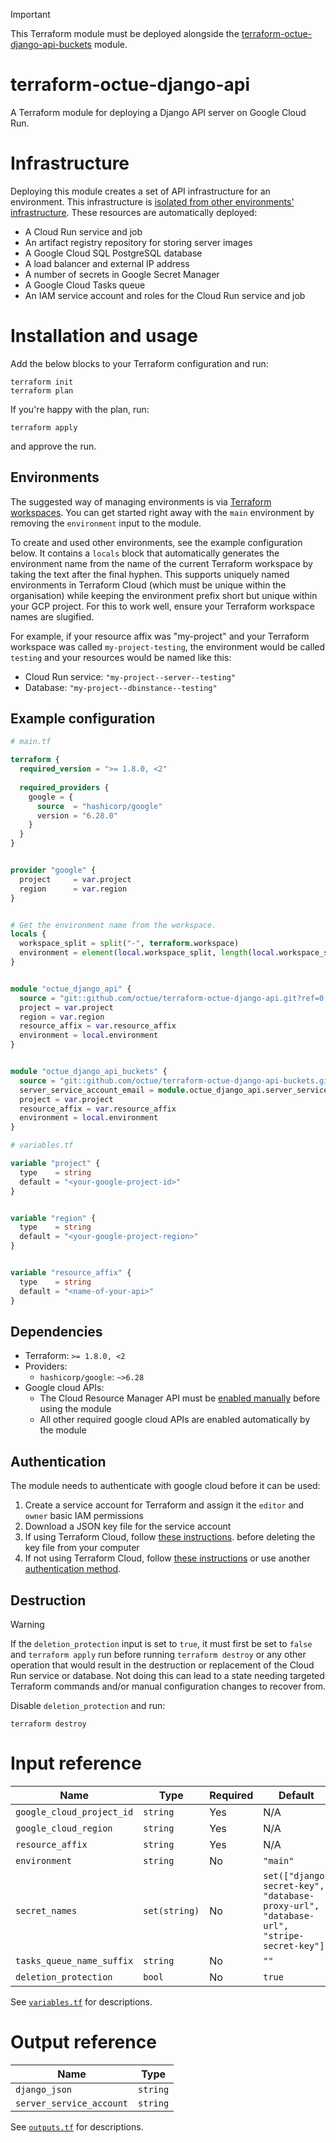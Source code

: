 > [!IMPORTANT]
> This Terraform module must be deployed alongside the [terraform-octue-django-api-buckets](https://github.com/octue/terraform-octue-django-api-buckets)
> module.

# terraform-octue-django-api
A Terraform module for deploying a Django API server on Google Cloud Run.


# Infrastructure
Deploying this module creates a set of API infrastructure for an environment. This infrastructure is [isolated from 
other environments' infrastructure](#environments). These resources are automatically deployed:
- A Cloud Run service and job
- An artifact registry repository for storing server images
- A Google Cloud SQL PostgreSQL database
- A load balancer and external IP address 
- A number of secrets in Google Secret Manager
- A Google Cloud Tasks queue
- An IAM service account and roles for the Cloud Run service and job


# Installation and usage
Add the below blocks to your Terraform configuration and run:
```shell
terraform init
terraform plan
```

If you're happy with the plan, run:
```shell
terraform apply
```
and approve the run.


## Environments
The suggested way of managing environments is via [Terraform workspaces](https://developer.hashicorp.com/terraform/language/state/workspaces).
You can get started right away with the `main` environment by removing the `environment` input to the module. 

To create and used other environments, see the example configuration below. It contains a `locals` block that 
automatically generates the environment name from the name of the current Terraform workspace by taking the text after 
the final hyphen. This supports uniquely named environments in Terraform Cloud (which must be unique within the 
organisation) while keeping the environment prefix short but unique within your GCP project. For this to work well, 
ensure your Terraform workspace names are slugified.

For example, if your resource affix was "my-project" and your Terraform workspace was called `my-project-testing`, the 
environment would be called `testing` and your resources would be named like this:
- Cloud Run service: `"my-project--server--testing"`
- Database: `"my-project--dbinstance--testing"`


## Example configuration

```terraform
# main.tf

terraform {
  required_version = ">= 1.8.0, <2"
  
  required_providers {
    google = {
      source  = "hashicorp/google"
      version = "6.28.0"
    }
  }
}


provider "google" {
  project     = var.project
  region      = var.region
}


# Get the environment name from the workspace.
locals {
  workspace_split = split("-", terraform.workspace)
  environment = element(local.workspace_split, length(local.workspace_split) - 1)
}


module "octue_django_api" {
  source = "git::github.com/octue/terraform-octue-django-api.git?ref=0.1.0"
  project = var.project
  region = var.region
  resource_affix = var.resource_affix
  environment = local.environment
}


module "octue_django_api_buckets" {
  source = "git::github.com/octue/terraform-octue-django-api-buckets.git?ref=0.1.0"
  server_service_account_email = module.octue_django_api.server_service_account.email
  project = var.project
  resource_affix = var.resource_affix
  environment = local.environment
}
```

```terraform
# variables.tf

variable "project" {
  type    = string
  default = "<your-google-project-id>"
}


variable "region" {
  type    = string
  default = "<your-google-project-region>"
}


variable "resource_affix" {
  type    = string
  default = "<name-of-your-api>"
}
```

## Dependencies
- Terraform: `>= 1.8.0, <2`
- Providers:
  - `hashicorp/google`: `~>6.28`
- Google cloud APIs:
  - The Cloud Resource Manager API must be [enabled manually](https://console.developers.google.com/apis/api/cloudresourcemanager.googleapis.com) 
    before using the module
  - All other required google cloud APIs are enabled automatically by the module 


## Authentication
The module needs to authenticate with google cloud before it can be used:

1. Create a service account for Terraform and assign it the `editor` and `owner` basic IAM permissions
2. Download a JSON key file for the service account
3. If using Terraform Cloud, follow [these instructions](https://registry.terraform.io/providers/hashicorp/google/latest/docs/guides/provider_reference#using-terraform-cloud).
   before deleting the key file from your computer 
4. If not using Terraform Cloud, follow [these instructions](https://registry.terraform.io/providers/hashicorp/google/latest/docs/guides/provider_reference#authentication-configuration)
   or use another [authentication method](https://registry.terraform.io/providers/hashicorp/google/latest/docs/guides/provider_reference#authentication).


## Destruction
> [!WARNING]
> If the `deletion_protection` input is set to `true`, it must first be set to `false` and `terraform apply` run before 
> running `terraform destroy` or any other operation that would result in the destruction or replacement of the Cloud 
> Run service or database. Not doing this can lead to a state needing targeted Terraform commands and/or manual 
> configuration changes to recover from.

Disable `deletion_protection` and run:
```shell
terraform destroy
```


# Input reference

| Name                       | Type          | Required | Default                                                                                 |
|----------------------------|---------------|----------|-----------------------------------------------------------------------------------------| 
| `google_cloud_project_id`  | `string`      | Yes      | N/A                                                                                     |  
| `google_cloud_region`      | `string`      | Yes      | N/A                                                                                     | 
| `resource_affix`           | `string`      | Yes      | N/A                                                                                     |                 
| `environment`              | `string`      | No       | `"main"`                                                                                |     
| `secret_names`             | `set(string)` | No       | `set(["django-secret-key", "database-proxy-url", "database-url", "stripe-secret-key"])` |     
| `tasks_queue_name_suffix`  | `string`      | No       | `""`                                                                                    |     
| `deletion_protection`      | `bool`        | No       | `true`                                                                                  | 

See [`variables.tf`](/variables.tf) for descriptions.


# Output reference

| Name                     | Type     |
|--------------------------|----------|
| `django_json`            | `string` | 
| `server_service_account` | `string` | 

See [`outputs.tf`](/outputs.tf) for descriptions.
